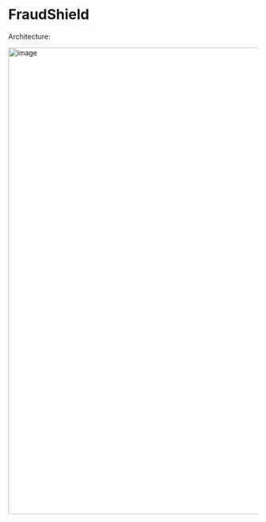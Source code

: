 # FraudShield

Architecture:

<img width="2568" height="944" alt="image" src="https://github.com/user-attachments/assets/0d98b255-f6bd-435c-8b8a-a352ed0f89ef" />
